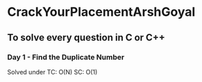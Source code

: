 # CrackYourPlacementArshGoyal

## To solve every question in C or C++ 

### Day 1 - Find the Duplicate Number
Solved under TC: O(N) SC: O(1)

